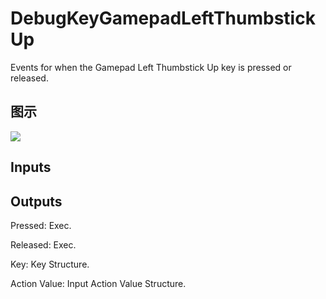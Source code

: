 # DebugKeyGamepadLeftThumbstickUp

Events for when the Gamepad Left Thumbstick Up key is pressed or released.

## 图示

![]($-20221218-19175319.png)

## Inputs

## Outputs

Pressed: Exec.

Released: Exec.

Key: Key Structure.

Action Value: Input Action Value Structure.

